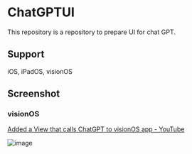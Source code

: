 # ChatGPTUI
This repository is a repository to prepare UI for chat GPT.

## Support
iOS, iPadOS, visionOS

## Screenshot

### visionOS
[Added a View that calls ChatGPT to visionOS app - YouTube](https://www.youtube.com/watch?v=wsMPrtFplsM)

![image](https://github.com/tichise/ChatGPTUI/assets/43707/ea41ebf4-4382-4803-8971-42b500445ed8)

